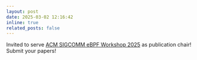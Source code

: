 ```yaml
---
layout: post
date: 2025-03-02 12:16:42
inline: true
related_posts: false
---
```


Invited to serve <a href="https://conferences.sigcomm.org/sigcomm/2025/">ACM SIGCOMM eBPF Workshop 2025</a> as publication chair! Submit your papers!
